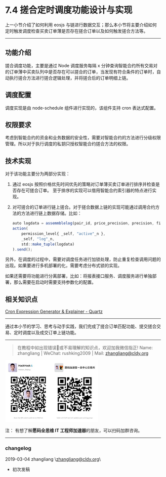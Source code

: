 # 7.4 搓合定时调度功能设计与实现

上一小节介绍了如何利用 eosjs 与链进行数据交互；那么本小节将主要介绍如何定时触发调度检查买卖订单薄是否存在搓合订单以及如何触发搓合方法等。

* * *

## 功能介绍

搓合调度功能，主要是通过 Node 调度服务每隔 x 分钟查询智能合约所有交易对的订单薄中买卖队列中是否存在可以搓合的订单，当发现有符合条件的订单时，自动执行搓合方法进行搓合逻辑处理，并将搓合后的订单明细上链。

## 调度配置

调度实现是由 node-schedule 组件进行实现的，该组件支持 cron 表达式配置。

## 权限要求

考虑到智能合约的资金和业务数据的安全性，需要对智能合约的方法进行分级权限管理。所以对于执行调度的私钥只授权智能合约搓合方法的权限。

## 技术实现

对于该功能主要分为两部分实现：

1.  通过 eosjs 按照价格优先时间优先的策略对订单薄买卖订单进行排序并检查是否存在可搓合订单。 至于排序的实现可以借用智能合约索引器的特点进行实现。
2.  对可搓合的订单进行链上搓合。对于搓合数据上链的实现可能通过调用合约方法的方法进行链上数据存储。比如：

    ```js
    auto logdata = assemmblelog(pair_id, price_precision, precision, fill_quote_quantity, sellprice, ......);       
    action(
        permission_level{ _self, "active"_n },
        _self, "log"_n,
        std::make_tuple(logdata)
    ).send();
    ```

另外，在调度的过程中，需要对调度任务进行加锁处理，防止重复检查调用问题的出现。如果要进行多机部署的化，需要考虑分布式锁的实现。

如果还需要将功能进行分离部署，比如：将报表接口服务、调度服务进行单独部署，那么需要在启动时需要支持参数化的配置。

## 相关知识点

[Cron Expression Generator & Explainer - Quartz](https://www.freeformatter.com/cron-expression-generator-quartz.html)

* * *

通过本小节的学习、思考与动手实践，我们完成了搓合订单匹配功能、提交搓合交易、定时调度以及成交订单上链功能。

* * *

> 在教程中如出现错误🐛或不易理解的知识点，欢迎加我微信指正! Name: zhangliang | WeChat: rushking2009 | Mail: zhangliang@cldy.org

![Show me your code.](img/9c507c40d372f5692d061c802a44deb2.jpg "加群了解")![](img/aab6c923225b0a35b6580de17534641d.jpg)

注： 有想了解**愿码全思维 IT 工程师加速器**的朋友，可以扫码加群咨询。

* * *

### **changelog**

2019-03-04 zhangliang \zhangliang@cldy.org\

*   初次发稿